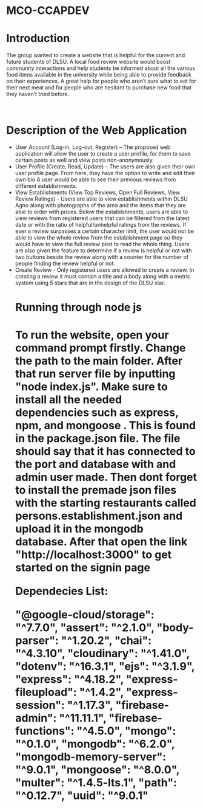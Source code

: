 # MCO-CCAPDEV
<h1>Introduction</h1>
<p>The group wanted to create a website that is helpful for the current and future students of DLSU. A local food review website would boost community interactions and help students be informed about all the various food items available in the university while being able to provide feedback on their experiences. A great help for people who aren’t sure what to eat for their next meal and for people who are hesitant to purchase new food that they haven’t tried before.</p>
<br>
<h1>Description of the Web Application</h1>
<ul>
  <li>User Account (Log-in, Log-out, Register) – The proposed web application will allow the user to create a user profile, for them to save certain posts as well and view posts non-anonymously.</li>
  <li>User Profile (Create, Read, Update) – The users are also given their own user
profile page. From here, they have the option to write and edit their own bio A user would be able to see their previous reviews from different establishments.</li>
  <li>View Establishments (View Top Reviews, Open Full Reviews, View Review
Ratings) - Users are able to view establishments within DLSU Agno along with
photographs of the area and the items that they are able to order with prices.
Below the establishments, users are able to view reviews from registered users
that can be filtered from the latest date or with the ratio of helpful/unhelpful
ratings from the reviews. If ever a review surpasses a certain character limit, the
user would not be able to view the whole review from the establishment page so
they would have to view the full review post to read the whole thing. Users are
also given the feature to determine if a review is helpful or not with two buttons
beside the review along with a counter for the number of people finding the
review helpful or not.</li>
  <li>Create Review - Only registered users are allowed to create a review. In creating
a review it must contain a title and a body along with a metric system using 5
stars that are in the design of the DLSU star.</li>
<h1>Running through node js<h1>
<p>To run the website, open your command prompt firstly. Change the path to the main folder. After that run server file by inputting "node index.js". Make sure to install all the needed dependencies such as express, npm, and mongoose . This is found in the package.json file. The file should say that it has connected to the port and database with and admin user made. Then dont forget to install the premade json files with the starting restaurants called persons.establishment.json and upload it in the mongodb database. After that open the link "http://localhost:3000" to get started on the signin page<p>
<p>Dependecies List:<p>
<p>
                "@google-cloud/storage": "^7.7.0",
                "assert": "^2.1.0",
                "body-parser": "^1.20.2",
                "chai": "^4.3.10",
                "cloudinary": "^1.41.0",
                "dotenv": "^16.3.1",
                "ejs": "^3.1.9",
                "express": "^4.18.2",
                "express-fileupload": "^1.4.2",
                "express-session": "^1.17.3",
                "firebase-admin": "^11.11.1",
                "firebase-functions": "^4.5.0",
                "mongo": "^0.1.0",
                "mongodb": "^6.2.0",
                "mongodb-memory-server": "^9.0.1",
                "mongoose": "^8.0.0",
                "multer": "^1.4.5-lts.1",
                "path": "^0.12.7",
                "uuid": "^9.0.1"
<p>
</ul>

